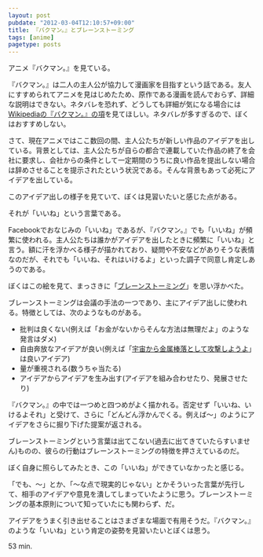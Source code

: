 ```yaml
---
layout: post
pubdate: "2012-03-04T12:10:57+09:00"
title: 『バクマン。』とブレーンストーミング
tags: [anime]
pagetype: posts
---
```

アニメ『バクマン。』を見ている。

『バクマン。』は二人の主人公が協力して漫画家を目指すという話である。友人にすすめられてアニメを見はじめたため、原作である漫画を読んでおらず、詳細な説明はできない。ネタバレを恐れず、どうしても詳細が気になる場合には[Wikipediaの『バクマン。』の項][wikipedia-bakuman]を見てほしい。ネタバレが多すぎるので、ぼくはおすすめしない。

さて、現在アニメではここ数回の間、主人公たちが新しい作品のアイデアを出している。背景としては、主人公たちが自らの都合で連載していた作品の終了を会社に要求し、会社からの条件として一定期間のうちに良い作品を提出しない場合は辞めさせることを提示されたという状況である。そんな背景もあって必死にアイデアを出している。

このアイデア出しの様子を見ていて、ぼくは見習いたいと感じた点がある。

それが「いいね」という言葉である。

Facebookでおなじみの「いいね」であるが、『バクマン。』でも「いいね」が頻繁に使われる。主人公たちは誰かがアイデアを出したときに頻繁に「いいね」と言う。額に汗を浮かべる様子が描かれており、疑問や不安などがありそうな表情なのだが、それでも「いいね、それはいけるよ」といった調子で同意し肯定しあうのである。

ぼくはこの絵を見て、まっさきに「[ブレーンストーミング][wikipedia-brainstorming]」を思い浮かべた。

ブレーンストーミングは会議の手法の一つであり、主にアイデア出しに使われる。特徴としては、次のようなものがある。

- 批判は良くない(例えば「お金がないからそんな方法は無理だよ」のような発言はダメ)
- 自由奔放なアイデアが良い(例えば「[宇宙から金属棒落として攻撃しようよ](http://japanese.china.org.cn/politics/txt/2012-02/29/content_24764307.htm)」は良いアイデア)
- 量が重視される(数うちゃ当たる)
- アイデアからアイデアを生み出す(アイデアを組み合わせたり、発展させたり)

『バクマン。』の中では一つめと四つめがよく描かれる。否定せず「いいね、いけるよそれ」と受けて、さらに「どんどん浮かんでくる。例えば～」のようにアイデアをさらに掘り下げた提案が返される。

ブレーンストーミングという言葉は出てこない(過去に出てきていたらすいません)ものの、彼らの行動はブレーンストーミングの特徴を押さえているのだ。

ぼく自身に照らしてみたとき、この「いいね」ができていなかったと感じる。

「でも、～」とか、「～な点で現実的じゃない」とかそういった言葉が先行して、相手のアイデアや意見を潰してしまっていたように思う。ブレーンストーミングの基本原則について知っていたにも関わらず、だ。

アイデアをうまく引き出せることはさまざまな場面で有用そうだ。『バクマン。』のような「いいね」という肯定の姿勢を見習いたいとぼくは思う。

[wikipedia-bakuman]: http://ja.wikipedia.org/wiki/%E3%83%90%E3%82%AF%E3%83%9E%E3%83%B3%E3%80%82
[wikipedia-brainstorming]: http://ja.wikipedia.org/wiki/%E3%83%96%E3%83%AC%E3%82%A4%E3%83%B3%E3%82%B9%E3%83%88%E3%83%BC%E3%83%9F%E3%83%B3%E3%82%B0

53 min.
